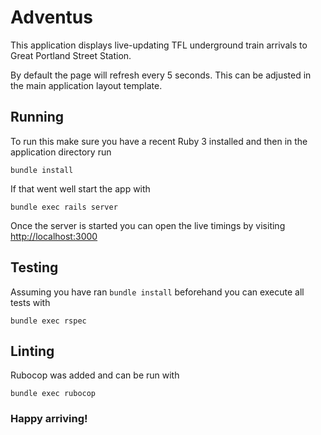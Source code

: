 # Adventus

This application displays live-updating TFL underground train arrivals to Great Portland Street Station.

By default the page will refresh every 5 seconds. This can be adjusted in the main application layout template.

## Running

To run this make sure you have a recent Ruby 3 installed and then in the application directory run

```
bundle install

```

If that went well start the app with

```
bundle exec rails server
```

Once the server is started you can open the live timings by visiting [http://localhost:3000](http:///localhost:3000)

## Testing

Assuming you have ran `bundle install` beforehand you can execute all tests with

```
bundle exec rspec

```

## Linting

Rubocop was added and can be run with

```
bundle exec rubocop
```

### Happy arriving!

